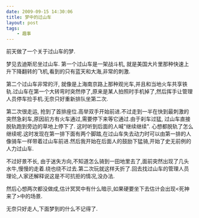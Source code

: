 ```yaml
---
date: 2009-09-15 14:30:06
title: 梦中的过山车
layout: post
tags:
    - 趣事
---
```

前天做了一个关于过山车的梦.

梦见去迪斯尼坐过山车. 第一个过山车是一架战斗机, 就是美国大片里那种快速上升下降翻转的飞机,看到的只有蓝天和大海,非常的刺激.

第二个过山车非常的汗, 就像是上海南京路上那种观光车,并且和当地火车共享铁轨.过山车在第一个大转弯时突然停了,原来是某人拍照时手机掉了,然后挥手让管理人员停车捡手机.无奈只好重新排队坐第二次.

第二次很走运, 抢到了首排座位.高举双手开始前进.不过走到一半在快到最刺激的突然急刹车,原因前方有火车通过,需要停下来等它通过.由于刹车过猛, 过山车直接脱轨跑到旁边的草地上停下了. 这时听到后面的人喊"继续继续". 心想都脱轨了怎么继续呢.这时发现在第一排下面有两个脚踏,在过山车失去动力时可以由第一排的人像骑车一样带着过山车前进.然后我开始在后面人的鼓励下猛骑,开始了史无前例的人力过山车.

不过好景不长, 由于迷失方向,不知道怎么骑到一田地里去了,面前突然出现了几头水牛,慢慢的走着.绕也绕不过去.第二次玩就这样夭折了.回去找过山车的管理人员理论,人家还解释说这是不可抗拒的情况,没办法.

然后心想两次都没做成,估计冥冥中有什么暗示,如果硬要坐下去估计会出现&lt;死神来了&gt;中的场景.

无奈只好走人,下面梦到的什么不记得了.
